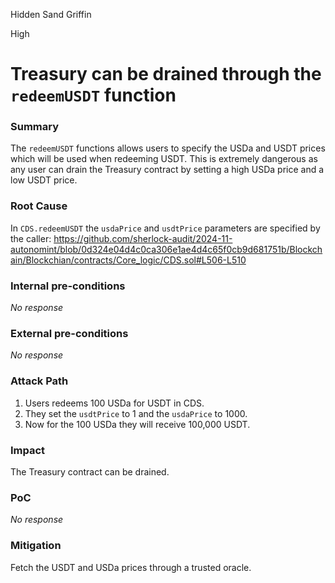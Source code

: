 Hidden Sand Griffin

High

# Treasury can be drained through the `redeemUSDT` function

### Summary

The `redeemUSDT` functions allows users to specify the USDa and USDT prices which will be used when redeeming USDT. This is extremely dangerous as any user can drain the Treasury contract by setting a high USDa price and a low USDT price.

### Root Cause

In `CDS.redeemUSDT` the `usdaPrice` and `usdtPrice` parameters are specified by the caller:
https://github.com/sherlock-audit/2024-11-autonomint/blob/0d324e04d4c0ca306e1ae4d4c65f0cb9d681751b/Blockchain/Blockchian/contracts/Core_logic/CDS.sol#L506-L510

### Internal pre-conditions

_No response_

### External pre-conditions

_No response_

### Attack Path

1. Users redeems 100 USDa for USDT in CDS.
2. They set the `usdtPrice` to 1 and the `usdaPrice` to 1000.
3. Now for the 100 USDa they will receive 100,000 USDT.

### Impact

The Treasury contract can be drained.

### PoC

_No response_

### Mitigation

Fetch the USDT and USDa prices through a trusted oracle.
